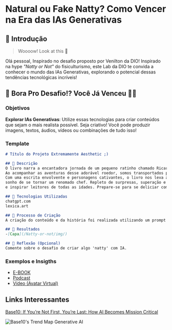 # Natural ou Fake Natty? Como Vencer na Era das IAs Generativas

## 🚀 Introdução

> Woooow! Look at this 👀

Olá pessoal, Inspirado no desafio proposto por Venilton da DIO! Inspirado na hype _"Natty or Not"_ do fisiculturismo, este Lab da DIO te convida a conhecer o mundo das IAs Generativas, explorando o potencial dessas tendências tecnológicas incríveis!

## 🎯 Bora Pro Desafio!? Você Já Venceu 💪🤓

### Objetivos

 **Explorar IAs Generativas**: Utilize essas tecnologias para criar conteúdos que sejam o 
 mais realista possível. Seja criativo! Você pode produzir imagens, textos, áudios, vídeos ou combinações de tudo isso!

### Template

```markdown
# Título do Projeto Extremamente Aesthetic ;)

## 📒 Descrição
O livro narra a encantadora jornada de um pequeno ratinho chamado Ricardinho, que guarda um talento secreto: ele sabe cozinhar como ninguém.
Ao acompanhar as aventuras desse adorável roedor, somos transportados para um mundo de descobertas culinárias e desafios emocionantes.
Com uma escrita envolvente e personagens cativantes, o livro nos leva a torcer por Ricardinho enquanto ele busca realizar seu grande
sonho de se tornar um renomado chef. Repleto de surpresas, superação e momentos emocionantes, esta história vai despertar a imaginação
e inspirar leitores de todas as idades. Prepare-se para se deliciar com uma narrativa cheia de sabor e magia!

## 🤖 Tecnologias Utilizadas
chatgpt.com
lexica.art

## 🧐 Processo de Criação
A criação do conteúdo e da história foi realizada utilizando um prompt de comando no ChatGPT. Este, por sua vez, completou toda a narrativa de forma rápida e intuitiva.

## 🚀 Resultados
-[Capa](/Natty-or-not/img/)

## 💭 Reflexão (Opcional)
Comente sobre o desafio de criar algo 'natty' com IA.
```

### Exemplos e Insigths

- [E-BOOK](/exemplos/E-BOOK.md)
- [Podcast](/exemplos/PODCAST.md)
- [Vídeo (Avatar Virtual)](/exemplos/VIDEO.md)

## Links Interessantes

[Base10: If You’re Not First, You’re Last: How AI Becomes Mission Critical](https://base10.vc/post/generative-ai-mission-critical/)

![Base10's Trend Map Generative AI](https://github.com/digitalinnovationone/lab-natty-or-not/assets/730492/f4df26e8-f8f7-4419-8252-c69d73ea930c)
